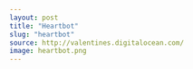 ```yaml
---
layout: post
title: "Heartbot"
slug: "heartbot"
source: http://valentines.digitalocean.com/
image: heartbot.png
---
```


